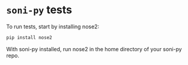 # `soni-py` tests

To run tests, start by installing nose2:

``` bash
pip install nose2
```

With soni-py installed, run nose2 in the home directory of your soni-py repo.
